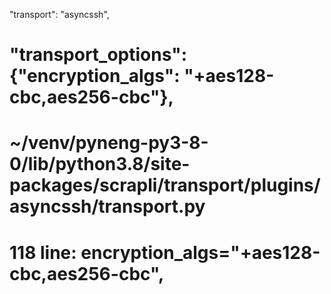 
"transport": "asyncssh",
# "transport_options": {"encryption_algs": "+aes128-cbc,aes256-cbc"},
# ~/venv/pyneng-py3-8-0/lib/python3.8/site-packages/scrapli/transport/plugins/asyncssh/transport.py
# 118 line: encryption_algs="+aes128-cbc,aes256-cbc",
